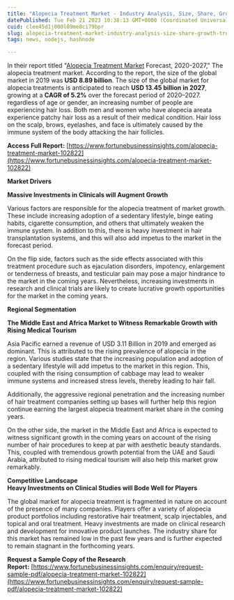 ```yaml
---
title: "Alopecia Treatment Market - Industry Analysis, Size, Share, Growth, Trends and Forecast - 2027"
datePublished: Tue Feb 21 2023 10:38:13 GMT+0000 (Coordinated Universal Time)
cuid: clee45d1j000l09me8ci79bpr
slug: alopecia-treatment-market-industry-analysis-size-share-growth-trends-and-forecast-2027
tags: news, nodejs, hashnode

---
```


In their report titled "[Alopecia Treatment Market](https://www.fortunebusinessinsights.com/alopecia-treatment-market-102822) Forecast, 2020-2027," The alopecia treatment market. According to the report, the size of the global market in 2019 was **USD 8.89 billion**. The size of the global market for alopecia treatments is anticipated to reach **USD 13.45 billion in 2027**, growing at a **CAGR of 5.2%** over the forecast period of 2020–2027. regardless of age or gender, an increasing number of people are experiencing hair loss. Both men and women who have alopecia areata experience patchy hair loss as a result of their medical condition. Hair loss on the scalp, brows, eyelashes, and face is ultimately caused by the immune system of the body attacking the hair follicles.

**Access Full Report:** [https://www.fortunebusinessinsights.com/alopecia-treatment-market-102822](https://www.fortunebusinessinsights.com/alopecia-treatment-market-102822)

**Market Drivers**

**Massive Investments in Clinicals will Augment Growth**

Various factors are responsible for the alopecia treatment of market growth. These include increasing adoption of a sedentary lifestyle, binge eating habits, cigarette consumption, and others that ultimately weaken the immune system. In addition to this, there is heavy investment in hair transplantation systems, and this will also add impetus to the market in the forecast period.

On the flip side, factors such as the side effects associated with this treatment procedure such as ejaculation disorders, impotency, enlargement or tenderness of breasts, and testicular pain may pose a major hindrance to the market in the coming years. Nevertheless, increasing investments in research and clinical trials are likely to create lucrative growth opportunities for the market in the coming years.

**Regional Segmentation**

**The Middle East and Africa Market to Witness Remarkable Growth with Rising Medical Tourism**

Asia Pacific earned a revenue of USD 3.11 Billion in 2019 and emerged as dominant. This is attributed to the rising prevalence of alopecia in the region. Various studies state that the increasing population and adoption of a sedentary lifestyle will add impetus to the market in this region. This, coupled with the rising consumption of cabbage may lead to weaker immune systems and increased stress levels, thereby leading to hair fall.

Additionally, the aggressive regional penetration and the increasing number of hair treatment companies setting up bases will further help this region continue earning the largest alopecia treatment market share in the coming years.

On the other side, the market in the Middle East and Africa is expected to witness significant growth in the coming years on account of the rising number of hair procedures to keep at par with aesthetic beauty standards. This, coupled with tremendous growth potential from the UAE and Saudi Arabia, attributed to rising medical tourism will also help this market grow remarkably.

**Competitive Landscape**  
**Heavy Investments on Clinical Studies will Bode Well for Players**

The global market for alopecia treatment is fragmented in nature on account of the presence of many companies. Players offer a variety of alopecia product portfolios including restorative hair treatment, scalp injectables, and topical and oral treatment. Heavy investments are made on clinical research and development for innovative product launches. The industry share for this market has remained low in the past few years and is further expected to remain stagnant in the forthcoming years.

**Request a Sample Copy of the Research Report:** [https://www.fortunebusinessinsights.com/enquiry/request-sample-pdf/alopecia-treatment-market-102822](https://www.fortunebusinessinsights.com/enquiry/request-sample-pdf/alopecia-treatment-market-102822)